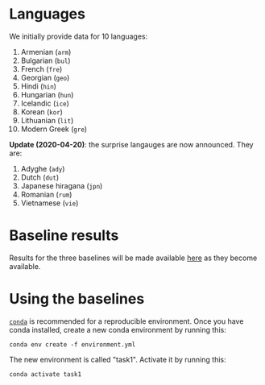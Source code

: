 Languages
=========

We initially provide data for 10 languages:

1.  Armenian (`arm`)
2.  Bulgarian (`bul`)
3.  French (`fre`)
4.  Georgian (`geo`)
5.  Hindi (`hin`)
6.  Hungarian (`hun`)
7.  Icelandic (`ice`)
8.  Korean (`kor`)
9.  Lithuanian (`lit`)
10. Modern Greek (`gre`)

**Update (2020-04-20)**: the surprise langauges are now announced. They are:

1.  Adyghe (`ady`)
2.  Dutch (`dut`)
3.  Japanese hiragana (`jpn`)
4.  Romanian (`rum`)
5.  Vietnamese (`vie`)

Baseline results
================

Results for the three baselines will be made available
[here](https://docs.google.com/spreadsheets/d/1g0HyGeVzFrNt2pvNuu8L1voFFQY-0CwjTxGA3VXXNGI/edit?usp=sharing)
as they become available.

Using the baselines
===================

[`conda`](https://docs.conda.io/projects/conda/en/latest/user-guide/install/download.html)
is recommended for a reproducible environment. Once you have conda installed,
create a new conda environment by running this:

``` {.bash}
conda env create -f environment.yml
```

The new environment is called "task1". Activate it by running this:

``` {.bash}
conda activate task1
```
